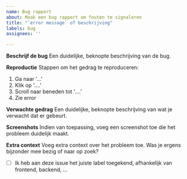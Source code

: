 ```yaml
---
name: Bug rapport
about: Maak een bug rapport om fouten te signaleren
title: "`error message` of beschrijving"
labels: bug
assignees: ''

---
```


**Beschrijf de bug**
Een duidelijke, beknopte beschrijving van de bug.

**Reproductie**
Stappen om het gedrag te reproduceren:
1. Ga naar '...'
2. Klik op '....'
3. Scroll naar beneden tot '....'
4. Zie error

**Verwachte gedrag**
Een duidelijke, beknopte beschrijving van wat je verwacht dat er gebeurt.

**Screenshots**
Indien van toepassing, voeg een screenshot toe die het probleem duidelijk maakt.

**Extra context**
Voeg extra context over het probleem toe. Was je ergens bijzonder mee bezig of naar op zoek?

- [ ] Ik heb aan deze issue het juiste label toegekend, afhankelijk van frontend, backend, ...
